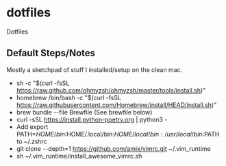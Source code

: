 # dotfiles
Dotfiles


## Default Steps/Notes

Mostly a sketchpad of stuff I installed/setup on the clean mac. 

* sh -c "$(curl -fsSL https://raw.github.com/ohmyzsh/ohmyzsh/master/tools/install.sh)"
* homebrew /bin/bash -c "$(curl -fsSL https://raw.githubusercontent.com/Homebrew/install/HEAD/install.sh)"
* brew bundle --file Brewfile (See brewfile below)
* curl -sSL https://install.python-poetry.org | python3 -
* Add export PATH=$HOME/bin:$HOME/.local/bin:$HOME/local/bin:/usr/local/bin:$PATH to ~/.zshrc
* git clone --depth=1 https://github.com/amix/vimrc.git ~/.vim_runtime
* sh ~/.vim_runtime/install_awesome_vimrc.sh
